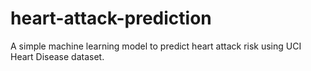 # heart-attack-prediction
A simple machine learning model to predict heart attack risk using UCI Heart Disease dataset.
